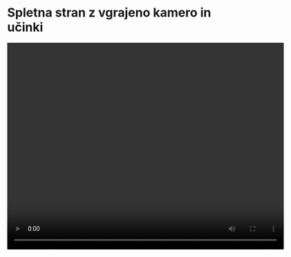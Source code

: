 <!DOCTYPE html>
<html>
<head>
	<title>Spletna stran z vgrajeno kamero in učinki</title>
	<style>
		#video {
			width: 640px;
			height: 480px;
			background-color: black;
		}
		#canvas {
			display: none;
		}
	</style>
</head>
<body>
	<h1>Spletna stran z vgrajeno kamero in učinki</h1>
	<video id="video"></video>
	<canvas id="canvas"></canvas>
	<script>
		const video = document.getElementById('video');
		const canvas = document.getElementById('canvas');
		const context = canvas.getContext('2d');

		navigator.mediaDevices.getUserMedia({ video: true })
			.then((stream) => {
				video.srcObject = stream;
				video.play();
			});

		video.addEventListener('play', () => {
			setInterval(() => {
				context.drawImage(video, 0, 0, 640, 480);
				const pixels = context.getImageData(0, 0, 640, 480);
				for (let i = 0; i < pixels.data.length; i += 4) {
					pixels.data[i + 0] = pixels.data[i + 0] + 100; // red
					pixels.data[i + 1] = pixels.data[i + 1] - 50; // green
					pixels.data[i + 2] = pixels.data[i + 2] * 0.5; // blue
				}
				context.putImageData(pixels, 0, 0);
			}, 16);
		});
	</script>
</body>
</html>
